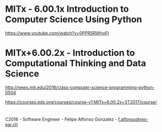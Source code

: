 # MITx - 6.00.1x Introduction to Computer Science Using Python

https://www.youtube.com/watch?v=0PPR5RWhoFI

#
# MITx+6.00.2x - Introduction to Computational Thinking and Data Science

http://news.mit.edu/2018/class-computer-science-programming-python-0504

https://courses.edx.org/courses/course-v1:MITx+6.00.2x+3T2017/course/



#
C2018 - Software Engineer - Felipe Alfonso Gonzalez - f.alfonso@res-ear.ch
